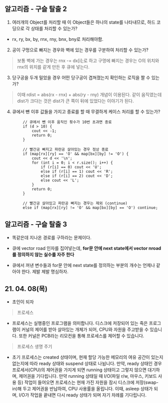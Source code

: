 ## 알고리즘 - 구슬 탈출 2

 1. 여러개의 Object를 처리할 때 이 Object들은 하나의 state를 나타내므로, 하드 코딩으로 각 상태를 처리할 수 있는가?

  - rx, ry, bx, by, rnx, rny, bnx, bny로 처리해야함.

2. 공이 구멍으로 빠지는 경우와 벽에 있는 경우를 구분하여 처리할 수 있는가?

 > 보통 벽에 가는 경우는 rnx -= dx[i];로 하고 구멍에 빠지는 경우는 O의 위치와 rnx의 위치를 같게 만든 후 큐에 넣는다.

3. 당구공을 두개 밀었을 경우 어떤 당구공이 겹쳐졌는지 확인하는 로직을 짤 수 있는가?

 > 이때 rdist = abs(rx - rnx) + abs(ry - rny) 개념이 이용된다. 같이 움직였는데 dist가 크다는 것은 dist가 큰 쪽이 뒤에 있었다는 이야기가 된다.

4. 큐에서 뺸 이후 값들을 가지고 종료를 할 때 무결하게 케이스 처리를 할 수 있는가?

```
        // 큐에서 뺀 이후 움직인 횟수가 10번 초과면 종료
		if (d > 10) { 
			cout << -1; 
			return 0;
		}

        // 빨간공 빠지고 파란공 살아있는 경우 정상 종료
		if (map[rx][ry] == 'O' && map[bx][by] != 'O') {
			cout << d << '\n';
			for (int i = 0; i < r.size(); i++) {
				if (r[i] == 0) cout << 'U';
				else if (r[i] == 1) cout << 'R';
				else if (r[i] == 2) cout << 'D';
				else cout << 'L';
			}
			return 0;
		}
		
        // 빨간공 살아있고 파란공 빠지는 경우는 제외 (continue)
		else if (map[rx][ry] != 'O' && map[bx][by] == 'O') continue;
```

## 알고리즘 - 구슬 탈출 3

 - 똑같은데 지나온 경로를 구하라는 문제이다.

 - 큐에 vector<int> road 인자를 집어넣는데, **for문 안에 next state에서 vector<int> nroad를 정의하지 않는 실수를 자주 한다**

 - 큐에서 꺼낸 변수들과 for문 안에 next state를 정의하는 부분의 개수는 언제나 같아야 한다. 제발 제발 명심하자.

## 21. 04. 08(목)

 - 초인이 되자

 > 프로세스

 - 프로세스는 실행중인 프로그램을 의미합니다. 디스크에 저장되어 있는 죽은 프로그램이 커널의 제어를 받아 살아있는 개체가 되어, CPU와 자원을 주고받을 수 있습니다. 또한 커널은 PCB라는 리모컨을 통해 프로세스를 제어할 수 있습니다.

 > 프로세스 생명 주기

 - 초기 프로세스는 created 상태이며, 현재 할당 가능한 메모리의 여유 공간이 있는지 없는지에 따라 ready 상태와 suspend 상태로 나뉩니다. 만약, ready 상태인 경우 프로세서(CPU)의 제어권을 가지게 되면 running 상태이고 그렇지 않으면 대기하며, 제어권을 기다립니다. 만약 running 상태일 때 I/O(파일 r/w, 마우스, 키보드 사용 등) 작업이 들어오면 프로세스는 현재 가진 자원을 잠시 디스크에 저장(swap-in)해 두고 제어권을 반납하여, CPU 사용률을 올립니다. 이때, asleep 상태가 되며, I/O가 작업을 끝내면 다시 ready 상태가 되며 자기 차례를 기다립니다.

